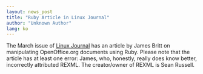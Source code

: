```yaml
---
layout: news_post
title: "Ruby Article in Linux Journal"
author: "Unknown Author"
lang: ko
---
```


The March issue of [Linux Journal][1] has an article by James Britt on
manipulating OpenOffice.org documents using Ruby. Please note that the
article has at least one error: James, who, honestly, really does know
better, incorrectly attributed REXML. The creator/owner of REXML is Sean
Russell.



[1]: http://www.linuxjournal.com/modules.php?op=modload&amp;name=NS-lj-issues/issue119&amp;file=index 
